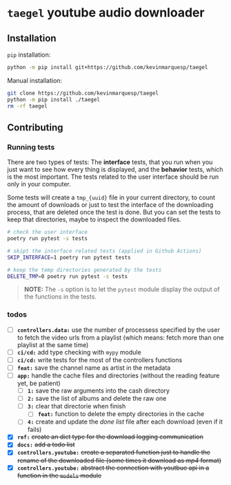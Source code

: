 # `taegel` youtube audio downloader

## Installation
`pip` installation:
```bash
python -m pip install git+https://github.com/kevinmarquesp/taegel
```

Manual installation:
```bash
git clone https://github.com/kevinmarquesp/taegel
python -m pip install ./taegel
rm -rf taegel
```

## Contributing

### Running tests
There are two types of tests: The **interface** tests, that you run when you just
want to see how every thing is displayed, and the **behavior** tests, which is
the most important. The tests related to the user interface should be run only
in your computer.

Some tests will create a `tmp_{uuid}` file in your current directory, to count
the amount of downloads or just to test the interface of the downloading
process, that are deleted once the test is done. But you can set the tests to
keep that directories, maybe to inspect the downloaded files.
```bash
# check the user interface
poetry run pytest -s tests

# skipt the interface related tests (applied in Github Actions)
SKIP_INTERFACE=1 poetry run pytest tests

# keep the temp directories generated by the tests
DELETE_TMP=0 poetry run pytest -s tests
```
> **NOTE:** The `-s` option is to let the `pytest` module display the output
of the functions in the tests.

### todos
- [ ] **`controllers.data:`** use the number of processess specified by the
user to fetch the video urls from a playlist (which means: fetch more than one
playlist at the same time)
- [ ] **`ci/cd:`** add type checking with `mypy` module
- [ ] **`ci/cd:`** write tests for the most of the controllers functions
- [ ] **`feat:`** save the channel name as artist in the metadata
- [ ] **`app:`** handle the cache files and directories (without the reading
feature yet, be patient)
    - [ ] **`1:`** save the raw arguments into the cash directory
    - [ ] **`2:`** save the list of albums and delete the raw one
    - [ ] **`3:`** clear that directorie when finish
        - [ ] **`feat:`** function to delete the empty directories in the cache
    - [ ] **`4:`** create and update the *done list* file after each download
    (even if it fails)
- [x] **`ref:`** ~~create an dict type for the download logging communication~~
- [x] **`docs:`** ~~add a todo list~~
- [x] **`controllers.youtube:`** ~~create a separated function just to handle the
rename of the downloaded file (some times it download as *mp4* format)~~
- [x] **`controllers.youtube:`** ~~abstract the connection with youtbue api in a
function in  the `models` module~~
